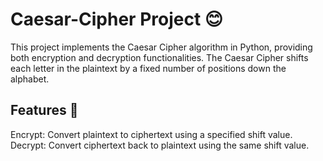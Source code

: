 # Caesar-Cipher Project 😊
This project implements the Caesar Cipher algorithm in Python, providing both encryption and decryption functionalities. The Caesar Cipher shifts each letter in the plaintext by a fixed number of positions down the alphabet.

## Features 🌟
Encrypt: Convert plaintext to ciphertext using a specified shift value.<br>
Decrypt: Convert ciphertext back to plaintext using the same shift value.<br>

